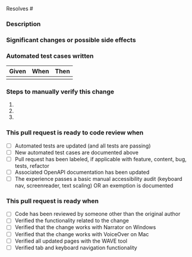 <!-- issue number -->
Resolves # 

### Description

### Significant changes or possible side effects

### Automated test cases written

| Given | When | Then |
| ----- | ---- | ---- |
|  |  |  |

### Steps to manually verify this change

1.
2.
3.

### This pull request is ready to code review when

- [ ] Automated tests are updated (and all tests are passing)
- [ ] New automated test cases are documented above
- [ ] Pull request has been labeled, if applicable with feature, content, bug,
      tests, refactor
- [ ] Associated OpenAPI documentation has been updated
- [ ] The experience passes a basic manual accessibility audit (keyboard nav,
      screenreader, text scaling) OR an exemption is documented

### This pull request is ready when

- [ ] Code has been reviewed by someone other than the original author
- [ ] Verified the functionality related to the change
- [ ] Verified that the change works with Narrator on Windows
- [ ] Verified that the change works with VoiceOver on Mac
- [ ] Verified all updated pages with the WAVE tool
- [ ] Verified tab and keyboard navigation functionality
